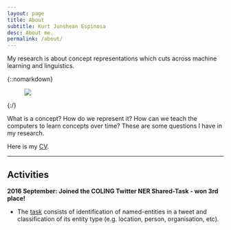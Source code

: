 ```yaml
---
layout: page
title: About
subtitle: Kurt Junshean Espinosa
desc: About me.
permalink: /about/
---
```


<div class="pretty-links">

<div class="lead lead-about">My research is about concept representations which cuts across machine learning and linguistics. 
</div>

{::nomarkdown} 
<figure class="site-profile">
    <img src="{{ site.baseurl }}/assets/img/profile.jpg">
</figure>
{:/}

What is a concept? How do we represent it? How can we teach the computers to learn concepts over time? These are some questions I have in my research.

Here is my [CV]().


---
## Activities

**2016 September: Joined the COLING Twitter NER Shared-Task - won 3rd place!**
- The [task](http://noisy-text.github.io/2016/index.html) consists of identification of named-entities in a tweet and classification of its entity type (e.g. location, person, organisation, etc). 

</div>
